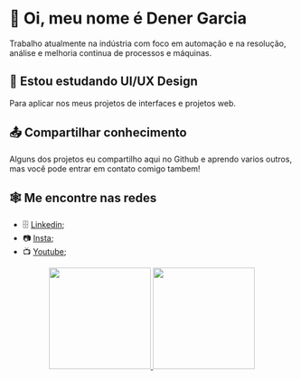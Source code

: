<!---
- 👋 Hi, I’m @Dener-Garcia
- 👀 I’m interested in ...
- 🌱 I’m currently learning ...
- 💞️ I’m looking to collaborate on ...
- 📫 How to reach me ...


Dener-Garcia/Dener-Garcia is a ✨ special ✨ repository because its `README.md` (this file) appears on your GitHub profile.
You can click the Preview link to take a look at your changes.
--->
# 🤠 Oi, meu nome é Dener Garcia 
  Trabalho atualmente na indústria com foco em automação e na resolução, análise e melhoria continua de processos e máquinas.
## 📙 Estou estudando UI/UX Design 
  Para aplicar nos meus projetos de interfaces e projetos web.
## 📤 Compartilhar conhecimento
  Alguns dos projetos eu compartilho aqui no Github e aprendo varios outros, mas você pode entrar em contato comigo tambem!
## 🕸️ Me encontre nas redes
   * 🗄️ [Linkedin](https://www.linkedin.com/in/denergarcia/);
   * 📷 [Insta](https://www.instagram.com/m3dener/);
   * 📺 [Youtube](https://www.youtube.com/channel/UCTt8-o-ya6n25WtuYTj0hBw);
  
  <div align="center">
  <a href="https://github.com/Dener-Garcia">
  <img height="180rem" src="https://github-readme-stats.vercel.app/api?username=dener-garcia&show_icons=true&theme=dracula&include_all_commits=true&count_private=true"/>
  
  <img height="180rem" src="https://github-readme-stats.vercel.app/api/top-langs/?username=Dener-Garcia&layout=compact&langs_count=7&theme=dracula"/>
  </div>
